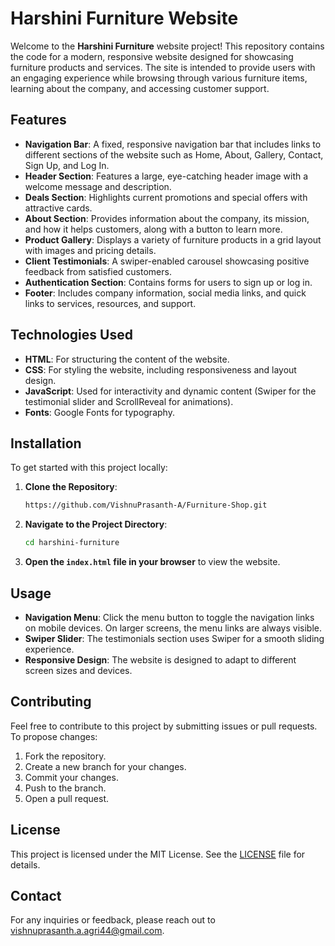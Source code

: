 # Harshini Furniture Website

Welcome to the **Harshini Furniture** website project! This repository contains the code for a modern, responsive website designed for showcasing furniture products and services. The site is intended to provide users with an engaging experience while browsing through various furniture items, learning about the company, and accessing customer support.

## Features

- **Navigation Bar**: A fixed, responsive navigation bar that includes links to different sections of the website such as Home, About, Gallery, Contact, Sign Up, and Log In.
- **Header Section**: Features a large, eye-catching header image with a welcome message and description.
- **Deals Section**: Highlights current promotions and special offers with attractive cards.
- **About Section**: Provides information about the company, its mission, and how it helps customers, along with a button to learn more.
- **Product Gallery**: Displays a variety of furniture products in a grid layout with images and pricing details.
- **Client Testimonials**: A swiper-enabled carousel showcasing positive feedback from satisfied customers.
- **Authentication Section**: Contains forms for users to sign up or log in.
- **Footer**: Includes company information, social media links, and quick links to services, resources, and support.

## Technologies Used

- **HTML**: For structuring the content of the website.
- **CSS**: For styling the website, including responsiveness and layout design.
- **JavaScript**: Used for interactivity and dynamic content (Swiper for the testimonial slider and ScrollReveal for animations).
- **Fonts**: Google Fonts for typography.

## Installation

To get started with this project locally:

1. **Clone the Repository**:
   ```bash
   https://github.com/VishnuPrasanth-A/Furniture-Shop.git
   ```

2. **Navigate to the Project Directory**:
   ```bash
   cd harshini-furniture
   ```

3. **Open the `index.html` file in your browser** to view the website.

## Usage

- **Navigation Menu**: Click the menu button to toggle the navigation links on mobile devices. On larger screens, the menu links are always visible.
- **Swiper Slider**: The testimonials section uses Swiper for a smooth sliding experience.
- **Responsive Design**: The website is designed to adapt to different screen sizes and devices.

## Contributing

Feel free to contribute to this project by submitting issues or pull requests. To propose changes:

1. Fork the repository.
2. Create a new branch for your changes.
3. Commit your changes.
4. Push to the branch.
5. Open a pull request.

## License

This project is licensed under the MIT License. See the [LICENSE](LICENSE) file for details.

## Contact

For any inquiries or feedback, please reach out to [vishnuprasanth.a.agri44@gmail.com](mailto:your-email@example.com).

